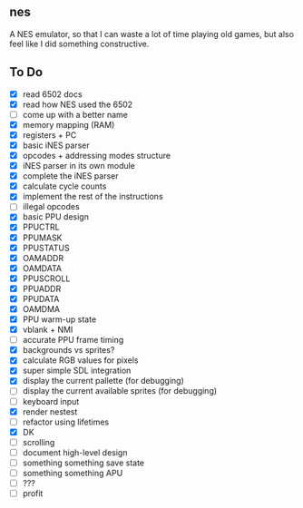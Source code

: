 ## nes

A NES emulator, so that I can waste a lot of time playing old games, but also feel like I did something constructive.

## To Do

* [x] read 6502 docs
* [x] read how NES used the 6502
* [ ] come up with a better name
* [x] memory mapping (RAM)
* [x] registers + PC
* [x] basic iNES parser
* [x] opcodes + addressing modes structure
* [x] iNES parser in its own module
* [x] complete the iNES parser
* [x] calculate cycle counts
* [x] implement the rest of the instructions
* [ ] illegal opcodes
* [x] basic PPU design
* [x] PPUCTRL
* [x] PPUMASK
* [x] PPUSTATUS
* [x] OAMADDR
* [x] OAMDATA
* [x] PPUSCROLL
* [x] PPUADDR
* [x] PPUDATA
* [x] OAMDMA
* [x] PPU warm-up state
* [x] vblank + NMI
* [ ] accurate PPU frame timing
* [x] backgrounds vs sprites?
* [x] calculate RGB values for pixels
* [x] super simple SDL integration
* [x] display the current pallette (for debugging)
* [ ] display the current available sprites (for debugging)
* [ ] keyboard input
* [x] render nestest
* [ ] refactor using lifetimes
* [x] DK
* [ ] scrolling
* [ ] document high-level design
* [ ] something something save state
* [ ] something something APU
* [ ] ???
* [ ] profit
